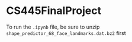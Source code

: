 # CS445FinalProject

To run the `.ipynb` file, be sure to unzip `shape_predictor_68_face_landmarks.dat.bz2` first
